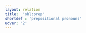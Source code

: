 ```yaml
---
layout: relation
title:  'obl:prep'
shortdef : 'prepositional pronouns'
udver: '2'
---
```

<!-- Interlanguage links updated Út zář 29 20:43:25 CEST 2020 -->
